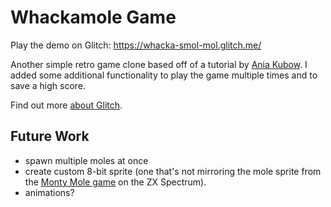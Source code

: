 Whackamole Game
=================

Play the demo on Glitch: https://whacka-smol-mol.glitch.me/

Another simple retro game clone based off of a tutorial by [Ania Kubow](https://github.com/kubowania/whack-a-mole). 
I added some additional functionality to play the game multiple times and to save a high score. 

Find out more [about Glitch](https://glitch.com/about).

Future Work
------------
- spawn multiple moles at once
- create custom 8-bit sprite (one that's not mirroring the mole sprite from the [Monty Mole game](https://en.wikipedia.org/wiki/Wanted:_Monty_Mole) on the ZX Spectrum). 
- animations?
